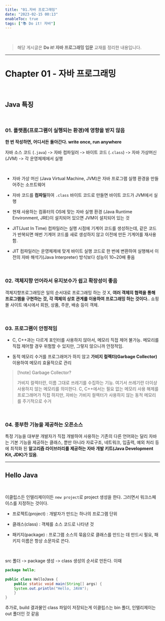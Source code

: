 ```yaml
---
title: "01.자바 프로그래밍"
date: "2023-02-15 00:13"
enableToc: true
tags: ["📚 Do it! 자바"]
---
```

<br>

> 해당 게시글은 **Do it! 자바 프로그래밍 입문** 교재를 정리한 내용입니다.

<hr>

# Chapter 01 - 자바 프로그래밍

<br>

## Java 특징

<br>

### 01. 플랫폼(프로그램이 실행되는 환경)에 영향을 받지 않음

**한 번 작성하면, 어디서든 돌아간다. write once, run anywhere** <br>

자바 소스 코드 (`.java`) -> 자바 컴파일러 -> 바이트 코드 (`.class`) -> 자바 가상머신 (JVM) -> 각 운영체제에서 실행

<br>

- 자바 가상 머신 (Java Virtual Machine, JVM)은 자바 프로그램 실행 환경을 만들어주는 소프트웨어

- 자바 코드를 **컴파일**하여 `.class` 바이트 코드로 만들면 바이트 코드가 JVM에서 실행

- 현재 사용하는 컴퓨터의 OS에 맞는 자바 실행 환경 (Java Runtime Environment, JRE)이 설치되어 있으면 JVM이 설치되어 있는 것

- JIT(Just In Time) 컴파일러는 실행 시점에 기계어 코드를 생성하는데, 같은 코드가 반복되면 매번 기계어 코드를 새로 생성하지 않고 이전에 만든 기계어를 재사용함.

- JIT 컴파일러는 운영체제에 맞게 바이트 실행 코드로 한 번에 변환하여 실행해서 이전의 자바 해석기(Java Interpreter) 방식보다 성능이 10~20배 좋음


<br>

### 02. 객체지향 언어라서 유지보수가 쉽고 확장성이 좋음

객체지향프로그래밍은 일의 순서대로 프로그래밍 하는 것 X, **여러 객체의 협력을 통해 프로그램을 구현하는 것, 각 객체의 상호 관계를 이용하여 프로그래밍 하는 것이다.**. 쇼핑몰 사이트 예시에서 회원, 상품, 주문, 배송 등이 객체.

<br>


### 03. 프로그램이 안정적임

- C, C++과는 다르게 포인터를 사용하지 않아서, 메모리 직접 제어 불가능. 메모리를 직접 제어할 경우 위험할 수 있지만, 그렇지 않으니까 안정적임.

- 동적 메모리 수거를 프로그래머가 하지 않고 **가비지 컬렉터(Garbage Collector)** 이용하여 메모리 효율적으로 관리

> [!note] Garbage Collector?
>
> 가비지 컬렉터란, 이름 그대로 쓰레기를 수집하는 기능. 여기서 쓰레기란 더이상 사용하지 않는 메모리를 의미한다. C, C++에서는 필요 없는 메모리 사용 해제를 프로그래머가 직접 하지만, 자바는 가비지 컬렉터가 사용하지 않는 동적 메모리를 주기적으로 수거

<br>

### 04. 풍부한 기능을 제공하는 오픈소스


특정 기능을 대부분 개발자가 직접 개발하여 사용하는 기존의 다른 언어와는 달리 자바는 기본 기능을 제공하는 클래스, 뿐만 아니라 자료구조, 네트워크, 입출력, 예외 처리 등에 최적화 된 **알고리즘 라이브러리를 제공하는 자바 개발 키트(Java Development Kit, JDK)가 있음**.

<hr>

## Hello Java

<br>

이클립스든 인텔리제이이든 `new project`로 project 생성을 한다. 그러면서 워크스페이스를 지정하는 것이다.

- 프로젝트(project) : 개발자가 만드는 하나의 프로그램 단위

- 클래스(class) : 객체를 소스 코드로 나타낸 것

- 패키지(package) : 프로그램 소스의 묶음으로 클래스를 만드는 데 만드시 필요, 패키지 이름은 항상 소문자로 쓴다.

<br>

src 폴더 -> package 생성 -> class 생성의 순서로 만든다. 이때


```java
package hello;
  
public class HelloJava {
	public static void main(String[] args) {
	System.out.println("Hello, JAVA");
	}
}
```

추가로, build 결과물인 class 파일이 저장되는게 이클립스는 bin 폴더, 인텔리제이는 out 폴더인 것 같음
